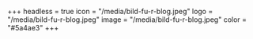 +++
headless = true
icon = "/media/bild-fu-r-blog.jpeg"
logo = "/media/bild-fu-r-blog.jpeg"
image = "/media/bild-fu-r-blog.jpeg"
color = "#5a4ae3"
+++
